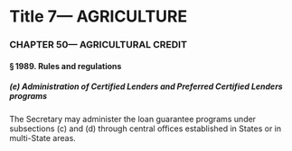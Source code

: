 
# Title 7— AGRICULTURE
### CHAPTER 50— AGRICULTURAL CREDIT
#### § 1989. Rules and regulations
##### (e) Administration of Certified Lenders and Preferred Certified Lenders programs

The Secretary may administer the loan guarantee programs under subsections (c) and (d) through central offices established in States or in multi-State areas.
